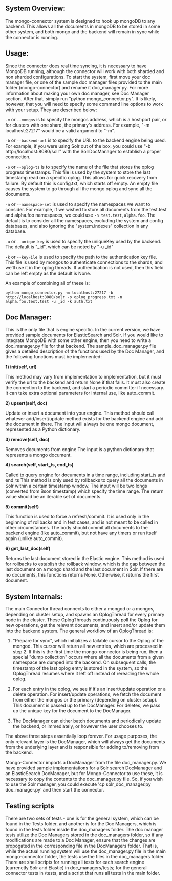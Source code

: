 ## System Overview:

The mongo-connector system is designed to hook up mongoDB to any backend. This allows all the
documents in mongoDB to be stored in some other system, and both mongo and the backend will remain
in sync while the connector is running.

## Usage:

Since the connector does real time syncing, it is necessary to have MongoDB running, although the
connector will work with both sharded and non sharded configurations. To start the system, first
move your doc manager file, or one of the sample doc manager files provided to the main folder
(mongo-connector) and rename it doc_manager.py. For more information about making your own
doc manager, see Doc Manager section.
After that, simply run "python mongo_connector.py". It is likely, however, that you will need 
to specify some command line options to work with your setup. They are described below:

`-m` or `--mongos` is to specify the mongos address, which is a host:port pair, or for clusters with
 one shard, the primary's address. For example, "-m localhost:27217" would be a valid argument
 to "-m".

`-b` or `--backend-url` is to specify the URL to the backend engine being used. For example, if you
were using Solr out of the box, you could use "-b http://localhost:8080/solr" with the
SolrDocManager to establish a proper connection.

`-o` or `--oplog-ts` is to specify the name of the file that stores the oplog progress timestamps.
This file is used by the system to store the last timestamp read on a specific oplog. This allows
for quick recovery from failure. By default this is config.txt, which starts off empty. An empty
file causes the system to go through all the mongo oplog and sync all the documents.

`-n` or `--namespace-set` is used to specify the namespaces we want to consider. For example, if we
wished to store all documents from the test.test and alpha.foo namespaces, we could use
`-n test.test,alpha.foo`. The default is to consider all the namespaces, excluding the system and config
databases, and also ignoring the "system.indexes" collection in any database.

`-u` or `--unique-key` is used to specify the uniqueKey used by the backend. The default is "_id",
which can be noted by "-u _id"

`-k` or `--keyFile` is used to specify the path to the authentication key file. This file is used
by mongos to authenticate connections to the shards, and we'll use it in the oplog threads. If
authentication is not used, then this field can be left empty as the default is None.

An example of combining all of these is:

	python mongo_connector.py -m localhost:27217 -b http://localhost:8080/solr -o oplog_progress.txt -n alpha.foo,test.test -u _id -k auth.txt


## Doc Manager:

This is the only file that is engine specific. In the current version, we have provided sample
documents for ElasticSearch and Solr. If you would like to integrate MongoDB with some other engine,
then you need to write a doc_manager.py file for that backend. The sample_doc_manager.py file gives a
detailed description of the functions used by the Doc Manager, and the following functions must be
implemented:

__1) init(self, url)__

This method may vary from implementation to implementation, but it must
verify the url to the backend and return None if that fails. It must
also create the connection to the backend, and start a periodic
committer if necessary. It can take extra optional parameters for internal use, like
auto_commit.

__2) upsert(self, doc)__

Update or insert a document into your engine.
This method should call whatever add/insert/update method exists for
the backend engine and add the document in there. The input will
always be one mongo document, represented as a Python dictionary.

__3) remove(self, doc)__

Removes documents from engine
The input is a python dictionary that represents a mongo document.

__4) search(self, start_ts, end_ts)__

Called to query engine for documents in a time range, including start_ts and end_ts
This method is only used by rollbacks to query all the documents in
Solr within a certain timestamp window. The input will be two longs
(converted from Bson timestamp) which specify the time range. The
return value should be an iterable set of documents.


__5) commit(self)__

This function is used to force a refresh/commit.
It is used only in the beginning of rollbacks and in test cases, and is
not meant to be called in other circumstances. The body should commit
all documents to the backend engine (like auto_commit), but not have
any timers or run itself again (unlike auto_commit).

__6) get_last_doc(self)__

Returns the last document stored in the Elastic engine.
This method is used for rollbacks to establish the rollback window,
which is the gap between the last document on a mongo shard and the
last document in Solr. If there are no documents, this functions
returns None. Otherwise, it returns the first document.


## System Internals:

The main Connector thread connects to either a mongod or a mongos, depending on cluster setup, and
spawns an OplogThread for every primary node in the cluster. These OplogThreads continuously poll
the Oplog for new operations, get the relevant documents, and insert and/or update them into the
backend system. The general workflow of an OplogThread is:

1. "Prepare for sync", which initializes a tailable cursor to the Oplog of the mongod. This cursor
    will return all new entries, which are processed in step 2. If this is the first time the
    mongo-connector is being run, then a special "dump collection" occurs where all the documents
    from a given namespace are dumped into the backend. On subsequent calls, the timestamp of the
    last oplog entry is stored in the system, so the OplogThread resumes where it left off instead
    of rereading  the whole oplog.

2. For each entry in the oplog, we see if it's an insert/update operation or a delete operation.
   For insert/update operations, we fetch the document from either the mongos or the primary
   (depending on cluster setup). This document is passed up to the DocManager. For deletes, we pass
   up the unique key for the document to the DocManager.

3. The DocManager can either batch documents and periodically update the backend, or immediately,
   or however the user chooses to.

The above three steps essentially loop forever. For usage purposes, the only relevant layer is the
DocManager, which will always get the documents from the underlying layer and is responsible for
adding to/removing from the backend.

Mongo-Connector imports a DocManager from the file doc_manager.py. We have provided sample
implementations for a Solr search DocManager and an ElasticSearch DocManager, but for
Mongo-Connector to use these, it is necessary to copy the contents to the doc_manager.py file. So,
if you wish to use the Solr manager, you could execute 'cp solr_doc_manager.py doc_manager.py' and
then start the connector.

## Testing scripts

There are two sets of tests - one is for the general system, which can be found in the Tests folder, and another is for
the Doc Managers, which is found in the tests folder inside the doc_managers folder. The doc manager tests utilize
the Doc Managers stored in the doc_managers folder, so if any modifications are made to a Doc Manager, ensure that the
changes are propogated in the corresponding file in the DocManagers folder. That is, while the actual running
system will use the doc_manager.py file in the main mongo-connector folder, the tests use the files in the
doc_managers folder.
There are shell scripts for running all tests for each search engine (currenctly Solr and Elastic) in doc_managers/tests;
for the general connector tests in /tests, and a script that runs all tests in the main folder.
